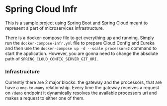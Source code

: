 # Spring Cloud Infr

This is a sample project using Spring Boot and Spring Cloud meant to represent
 a part of microservices infrastructure. 
 
There is a docker-compose file to get everything up and running. Simply run the 
`docker-compose-infr.yml` file to prepare Cloud Config and Eureka and then use the
`docker-compose up -d --scale processor=2` command to start the application. 
However, you are gonna need to change the absolute path of `SPRING_CLOUD_CONFIG_SERVER_GIT_URI`. 

### Infrastructure

Currently there are 2 major blocks: the gateway and the processors, that are have a 
`one-to-many` relationship. Every time the gateway receives a request on `/demo` endpoint
it dynamically resolves the available processors uri and makes a request to either one
of them.
